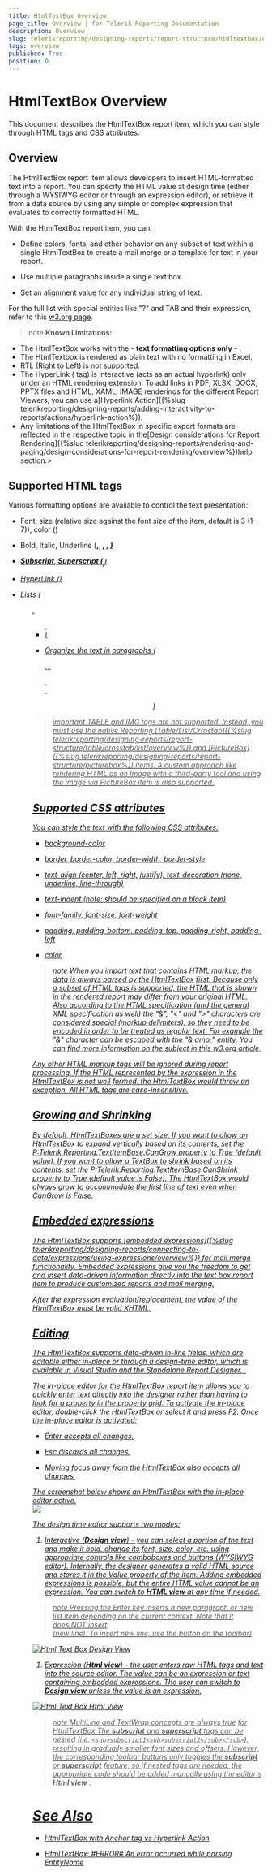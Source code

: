 ```yaml
---
title: HtmlTextBox Overview
page_title: Overview | for Telerik Reporting Documentation
description: Overview
slug: telerikreporting/designing-reports/report-structure/htmltextbox/overview
tags: overview
published: True
position: 0
---
```


# HtmlTextBox Overview



This document describes the HtmlTextBox report item, which you can style through HTML tags and CSS attributes. 
      

## Overview

The HtmlTextBox report item allows developers to insert HTML-formatted text into a report. You can specify the HTML value at
          design time (either through a WYSIWYG editor or through an expression editor), or retrieve it from a data source by using any simple
          or complex expression that evaluates to correctly formatted HTML.
        

With the HtmlTextBox report item, you can:
      

* Define colors, fonts, and other behavior on any subset of text within a single HtmlTextBox to create a mail merge or a template for text in your report.
          

* Use multiple paragraphs inside a single text box.
          

* Set an alignment value for any individual string of text.
          

For the full list with special entities like "?" and TAB and their expression, refer to this
        [w3.org page](http://www.w3.org/TR/xhtml1/DTD/xhtml-special.ent).
      

>note  __Known Limitations:__ 
* The HtmlTextBox works with the - __text formatting options only__ - .
* The HtmlTextbox is rendered as plain text with no formatting in Excel.
* RTL (Right to Left) is not supported.
* The HyperLink (<A> tag) is interactive (acts as an actual hyperlink) only under an HTML rendering extension. To add links in PDF, XLSX, DOCX, PPTX files              and HTML, XAML, IMAGE renderings for the different Report Viewers, you can use a[Hyperlink Action]({%slug telerikreporting/designing-reports/adding-interactivity-to-reports/actions/hyperlink-action%}).
* Any limitations of the HtmlTextBox in specific export formats are reflected in the respective topic in the[Design considerations for Report Rendering]({%slug telerikreporting/designing-reports/rendering-and-paging/design-considerations-for-report-rendering/overview%})help section.>


## Supported HTML tags

Various formatting options are available to control the text presentation:

* Font, size (relative size against the font size of the item, default is 3 (1-7)), color (<FONT>)

* Bold, Italic, Underline (<strong>,<b>, <em>, <i>, <u>)

* Subscript, Superscript (<sub>,<sup>)

* HyperLink (<a href target>)

* Lists (<ol>, <ul>, <li>)

* Organize the text in paragraphs (<div>, <span>,<p>, <br>, <center>)

>important TABLE and IMG tags are not supported. Instead, you must use the native Reporting [Table/List/Crrostab]({%slug telerikreporting/designing-reports/report-structure/table/crosstab/list/overview%})            and [PictureBox]({%slug telerikreporting/designing-reports/report-structure/picturebox%}) items. A custom approach like rendering HTML as an Image with a third-party tool            and using the image via PictureBox item is also supported.          


## Supported CSS attributes

You can style the text with the following CSS attributes:
        

* background-color

* border, border-color, border-width, border-style

* text-align (center, left, right, justify), text-decoration (none, underline, line-through)

* text-indent (note: should be specified on a block item)

* font-family, font-size, font-weight

* padding, padding-bottom, padding-top, padding-right, padding-left

* color

>note When you import text that contains HTML markup, the data is always parsed by the HtmlTextBox first. Because            only a subset of HTML tags is supported, the HTML that is shown in the rendered report may differ from your            original HTML.          Also according to the HTML specification (and the general XML specification as well) the "&", "<" and ">"            characters are considered special (markup delimiters), so they need to be encoded in order to be treated as regular            text. For example the "&" character can be escaped with the "& amp;" entity. You can find more information on the subject in               [this w3.org article](http://www.w3.org/TR/REC-xml/#syntax).          


Any other HTML markup tags will be ignored during report processing. If the HTML represented by the expression in the
          HtmlTextBox is not well formed, the HtmlTextBox would throw an exception. All HTML tags are case-insensitive.
        

## Growing and Shrinking

By default, HtmlTextBoxes are a set size. If you want to allow an HtmlTextBox to expand vertically based on its contents,
          set the P:Telerik.Reporting.TextItemBase.CanGrow property
          to True (default value).
          If you want to allow a TextBox to shrink based on its contents, set the
          P:Telerik.Reporting.TextItemBase.CanShrink property to
          True (default value is False). The HtmlTextBox would always grow to accommodate the first line of text even when CanGrow is False.
        

## Embedded expressions

The HtmlTextBox supports [embedded expressions]({%slug telerikreporting/designing-reports/connecting-to-data/expressions/using-expressions/overview%}) for mail merge
          functionality. Embedded expressions give you the freedom to get and insert data-driven information directly into the
          text box report item to produce customized reports and mail merging.
        

After the expression evaluation/replacement, the value of the HtmlTextBox must be valid XHTML.

## Editing

The HtmlTextBox supports data-driven in-line fields, which are editable either in-place or through a design-time editor, which is
          available in Visual Studio and the Standalone Report Designer.  
        

The in-place editor for the HtmlTextBox report item allows you to quickly enter text
          directly into the designer rather than having to look for a property in the property grid.
          To activate the in-place editor, double-click the HtmlTextBox or select it and press F2. Once the in-place editor is activated:
        

* Enter accepts all changes.

* Esc discards all changes.

* Moving focus away from the HtmlTextBox also accepts all changes. 

The screenshot below shows an HtmlTextBox with the in-place editor active.  
  ![](images/HtmlTextBox3.png)

The design time editor supports two modes:

1. Interactive (__Design view__) - you can select a portion of the text and make it bold, change its font, size, color, etc.
              using appropriate controls like comboboxes and buttons (WYSIWYG editor). Internally, the designer generates a
              valid HTML source and stores it in the Value property of the item. Adding embedded expressions is possible, but
              the entire HTML value cannot be an expression. You can switch to __HTML view__ at any time if needed.
            

>note Pressing the Enter key inserts a new paragraph or new list item depending on the current context.                Note that it does NOT insert <br /> (new line). To insert new line, use the button on the toolbar)              
  
  ![Html Text Box Design View](images/HtmlTextBox_DesignView.png)

1. Expression (__Html view__) - the user enters raw HTML tags and text into the source editor. The value can be an expression or text
              containing embedded expressions. The user can switch to __Design view__ unless the value is an expression.
              
  ![Html Text Box Html View](images/HtmlTextBox_HtmlView.png)

>note MultiLine and TextWrap concepts are always true for HtmlTextBox.The  __subscript__  and  __superscript__  tags can be nested (i.e. `<sub>subscript1<sub>subscript2</sub></sub>`),            resulting in gradually smaller font sizes and offsets. However, the corresponding toolbar buttons only toggles the  __subscript__  or  __superscript__  feature,            so if nested tags are needed, the appropriate code should be added manually using the editor's  __Html view__ .          


# See Also

 * [HtmlTextBox with Anchor tag vs Hyperlink Action](http://www.telerik.com/support/kb/reporting/report-items/details/htmltextbox-with-anchor-tag-vs-hyperlink-action)

 * [HtmlTextBox: #ERROR# An error occurred while parsing EntityName](http://www.telerik.com/support/kb/reporting/report-items/details/htmltextbox-an-error-occurred-while-parsing-entityname)

